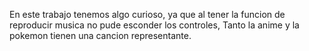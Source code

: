 En este trabajo tenemos algo curioso, ya que al tener la funcion de reproducir musica no pude esconder los controles,
Tanto la anime y la pokemon tienen una cancion representante.
